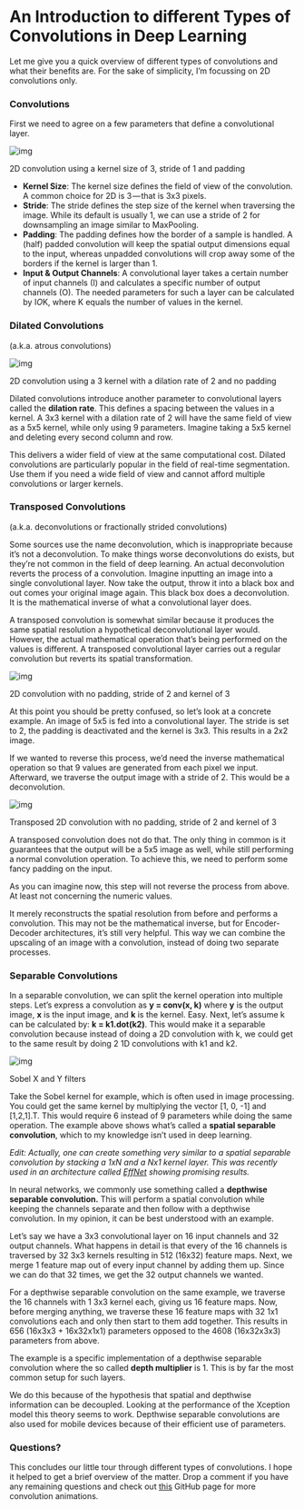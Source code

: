 # An Introduction to different Types of Convolutions in Deep Learning
Let me give you a quick overview of different types of convolutions and what their benefits are. For the sake of simplicity, I’m focussing on 2D convolutions only.

### Convolutions

First we need to agree on a few parameters that define a convolutional layer.



![img]()

2D convolution using a kernel size of 3, stride of 1 and padding

- **Kernel Size**: The kernel size defines the field of view of the convolution. A common choice for 2D is 3 — that is 3x3 pixels.
- **Stride**: The stride defines the step size of the kernel when traversing the image. While its default is usually 1, we can use a stride of 2 for downsampling an image similar to MaxPooling.
- **Padding**: The padding defines how the border of a sample is handled. A (half) padded convolution will keep the spatial output dimensions equal to the input, whereas unpadded convolutions will crop away some of the borders if the kernel is larger than 1.
- **Input & Output Channels**: A convolutional layer takes a certain number of input channels (I) and calculates a specific number of output channels (O). The needed parameters for such a layer can be calculated by I*O*K, where K equals the number of values in the kernel.

### Dilated Convolutions

(a.k.a. atrous convolutions)



![img]()

2D convolution using a 3 kernel with a dilation rate of 2 and no padding

Dilated convolutions introduce another parameter to convolutional layers called the **dilation rate**. This defines a spacing between the values in a kernel. A 3x3 kernel with a dilation rate of 2 will have the same field of view as a 5x5 kernel, while only using 9 parameters. Imagine taking a 5x5 kernel and deleting every second column and row.

This delivers a wider field of view at the same computational cost. Dilated convolutions are particularly popular in the field of real-time segmentation. Use them if you need a wide field of view and cannot afford multiple convolutions or larger kernels.

### Transposed Convolutions

(a.k.a. deconvolutions or fractionally strided convolutions)

Some sources use the name deconvolution, which is inappropriate because it’s not a deconvolution. To make things worse deconvolutions do exists, but they’re not common in the field of deep learning. An actual deconvolution reverts the process of a convolution. Imagine inputting an image into a single convolutional layer. Now take the output, throw it into a black box and out comes your original image again. This black box does a deconvolution. It is the mathematical inverse of what a convolutional layer does.

A transposed convolution is somewhat similar because it produces the same spatial resolution a hypothetical deconvolutional layer would. However, the actual mathematical operation that’s being performed on the values is different. A transposed convolutional layer carries out a regular convolution but reverts its spatial transformation.



![img]()

2D convolution with no padding, stride of 2 and kernel of 3

At this point you should be pretty confused, so let’s look at a concrete example. An image of 5x5 is fed into a convolutional layer. The stride is set to 2, the padding is deactivated and the kernel is 3x3. This results in a 2x2 image.

If we wanted to reverse this process, we’d need the inverse mathematical operation so that 9 values are generated from each pixel we input. Afterward, we traverse the output image with a stride of 2. This would be a deconvolution.



![img]()

Transposed 2D convolution with no padding, stride of 2 and kernel of 3

A transposed convolution does not do that. The only thing in common is it guarantees that the output will be a 5x5 image as well, while still performing a normal convolution operation. To achieve this, we need to perform some fancy padding on the input.

As you can imagine now, this step will not reverse the process from above. At least not concerning the numeric values.

It merely reconstructs the spatial resolution from before and performs a convolution. This may not be the mathematical inverse, but for Encoder-Decoder architectures, it’s still very helpful. This way we can combine the upscaling of an image with a convolution, instead of doing two separate processes.

### Separable Convolutions

In a separable convolution, we can split the kernel operation into multiple steps. Let’s express a convolution as **y = conv(x, k)** where **y** is the output image, **x** is the input image, and **k** is the kernel. Easy. Next, let’s assume k can be calculated by: **k = k1.dot(k2)**. This would make it a separable convolution because instead of doing a 2D convolution with k, we could get to the same result by doing 2 1D convolutions with k1 and k2.



![img]()

Sobel X and Y filters

Take the Sobel kernel for example, which is often used in image processing. You could get the same kernel by multiplying the vector [1, 0, -1] and [1,2,1].T. This would require 6 instead of 9 parameters while doing the same operation. The example above shows what’s called a **spatial separable convolution**, which to my knowledge isn’t used in deep learning.

*Edit: Actually, one can create something very similar to a spatial separable convolution by stacking a 1xN and a Nx1 kernel layer. This was recently used in an architecture called* [*EffNet*](https://arxiv.org/abs/1801.06434v1) *showing promising results.*

In neural networks, we commonly use something called a **depthwise separable convolution.** This will perform a spatial convolution while keeping the channels separate and then follow with a depthwise convolution. In my opinion, it can be best understood with an example.

Let’s say we have a 3x3 convolutional layer on 16 input channels and 32 output channels. What happens in detail is that every of the 16 channels is traversed by 32 3x3 kernels resulting in 512 (16x32) feature maps. Next, we merge 1 feature map out of every input channel by adding them up. Since we can do that 32 times, we get the 32 output channels we wanted.

For a depthwise separable convolution on the same example, we traverse the 16 channels with 1 3x3 kernel each, giving us 16 feature maps. Now, before merging anything, we traverse these 16 feature maps with 32 1x1 convolutions each and only then start to them add together. This results in 656 (16x3x3 + 16x32x1x1) parameters opposed to the 4608 (16x32x3x3) parameters from above.

The example is a specific implementation of a depthwise separable convolution where the so called **depth multiplier** is 1. This is by far the most common setup for such layers.

We do this because of the hypothesis that spatial and depthwise information can be decoupled. Looking at the performance of the Xception model this theory seems to work. Depthwise separable convolutions are also used for mobile devices because of their efficient use of parameters.

### Questions?

This concludes our little tour through different types of convolutions. I hope it helped to get a brief overview of the matter. Drop a comment if you have any remaining questions and check out [this](https://github.com/vdumoulin/conv_arithmetic) GitHub page for more convolution animations.